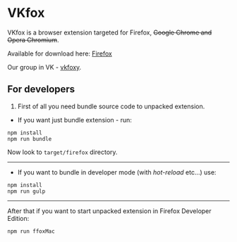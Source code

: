 VKfox
=========
VKfox is a browser extension targeted for Firefox, <del>Google Chrome and Opera Chromium</del>.

Available for download here: [Firefox](https://addons.mozilla.org/ru/firefox/addon/vkfoxx/)

Our group in VK - [vkfoxy](https://vk.com/vkfoxy).


## For developers
1) First of all you need bundle source code to unpacked extension.

* If you want just bundle extension - run:

```
npm install
npm run bundle
````
Now look to `target/firefox` directory.

<hr>

* If you want to bundle in developer mode (with *hot-reload* etc...) use:
```
npm install
npm run gulp
````

---

After that if you want to start unpacked extension in Firefox Developer Edition:
````
npm run ffoxMac
````